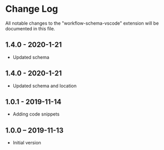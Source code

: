 # Change Log

All notable changes to the "workflow-schema-vscode" extension will be documented in this file.

## 1.4.0 - 2020-1-21

-   Updated schema

## 1.4.0 - 2020-1-21

-   Updated schema and location

## 1.0.1 - 2019-11-14

-   Adding code snippets

## 1.0.0 – 2019-11-13

-   Initial version
